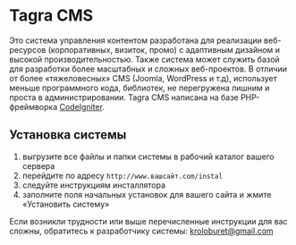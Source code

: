 <!-- Developer: Sergey Nizhnik kroloburet@gmail.com -->

# Tagra CMS
Это система управления контентом разработана для реализации веб-ресурсов (корпоративных, визиток, промо) с адаптивным дизайном и высокой производительностью. Также система может служить базой для разработки более масштабных и сложных веб-проектов. В отличии от более «тяжеловесных» CMS (Joomla, WordPress и т.д), использует меньше программного кода, библиотек, не перегружена лишним и проста в администрировании. Tagra CMS написана на базе PHP-фреймворка [CodeIgniter](http://www.codeigniter.com).

## Установка системы
1. выгрузите все файлы и папки системы в рабочий каталог вашего сервера
2. перейдите по адресу `http://www.вашсайт.com/instal`
3. следуйте инструкциям инсталлятора
4. заполните поля начальных установок для вашего сайта и жмите «Установить систему»

Если возникли трудности или выше перечисленные инструкции для вас сложны, обратитесь к разработчику системы: kroloburet@gmail.com
